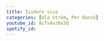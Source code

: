 ```yaml
---
title: Isidors visa
categories: [Ola Ström, Per Dunsö]
youtube_id: AzTs4xz8x2Q
spotify_id: 
---
```


